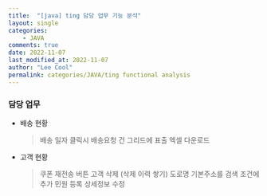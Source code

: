 ```yaml
---
title:  "[java] ting 담당 업무 기능 분석"
layout: single
categories: 
    - JAVA
comments: true
date: 2022-11-07
last_modified_at: 2022-11-07
author: "Lee Cool"
permalink: categories/JAVA/ting functional analysis
---
```

  

### 담당 업무
- 배송 현황
    > 배송 일자 클릭시 배송요청 건 그리드에 표출
    > 엑셀 다운로드

- 고객 현황
    > 쿠폰 재전송 버튼
    > 고객 삭제 (삭제 이력 쌓기)
    > 도로명 기본주소를 검색 조건에 추가
    > 민원 등록
    > 상세정보 수정
